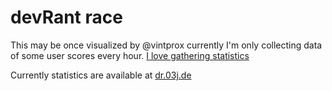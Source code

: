 # devRant race

This may be once visualized by @vintprox currently I'm only collecting data of some user scores every hour. [I love gathering statistics](https://devrant.com/rants/5508340/i-love-gathering-statistics)

Currently statistics are available at [dr.03j.de](https://dr.03j.de)

